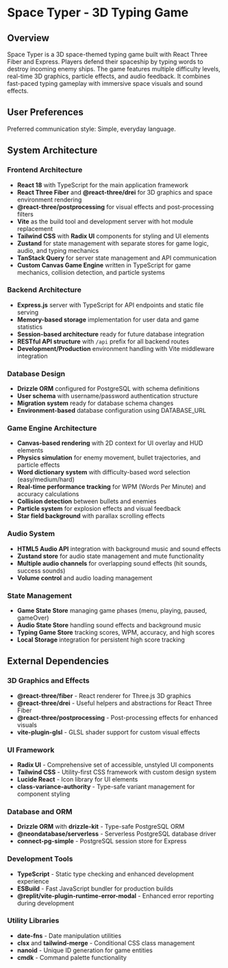 # Space Typer - 3D Typing Game

## Overview

Space Typer is a 3D space-themed typing game built with React Three Fiber and Express. Players defend their spaceship by typing words to destroy incoming enemy ships. The game features multiple difficulty levels, real-time 3D graphics, particle effects, and audio feedback. It combines fast-paced typing gameplay with immersive space visuals and sound effects.

## User Preferences

Preferred communication style: Simple, everyday language.

## System Architecture

### Frontend Architecture
- **React 18** with TypeScript for the main application framework
- **React Three Fiber** and **@react-three/drei** for 3D graphics and space environment rendering
- **@react-three/postprocessing** for visual effects and post-processing filters
- **Vite** as the build tool and development server with hot module replacement
- **Tailwind CSS** with **Radix UI** components for styling and UI elements
- **Zustand** for state management with separate stores for game logic, audio, and typing mechanics
- **TanStack Query** for server state management and API communication
- **Custom Canvas Game Engine** written in TypeScript for game mechanics, collision detection, and particle systems

### Backend Architecture
- **Express.js** server with TypeScript for API endpoints and static file serving
- **Memory-based storage** implementation for user data and game statistics
- **Session-based architecture** ready for future database integration
- **RESTful API structure** with `/api` prefix for all backend routes
- **Development/Production** environment handling with Vite middleware integration

### Database Design
- **Drizzle ORM** configured for PostgreSQL with schema definitions
- **User schema** with username/password authentication structure
- **Migration system** ready for database schema changes
- **Environment-based** database configuration using DATABASE_URL

### Game Engine Architecture
- **Canvas-based rendering** with 2D context for UI overlay and HUD elements
- **Physics simulation** for enemy movement, bullet trajectories, and particle effects
- **Word dictionary system** with difficulty-based word selection (easy/medium/hard)
- **Real-time performance tracking** for WPM (Words Per Minute) and accuracy calculations
- **Collision detection** between bullets and enemies
- **Particle system** for explosion effects and visual feedback
- **Star field background** with parallax scrolling effects

### Audio System
- **HTML5 Audio API** integration with background music and sound effects
- **Zustand store** for audio state management and mute functionality
- **Multiple audio channels** for overlapping sound effects (hit sounds, success sounds)
- **Volume control** and audio loading management

### State Management
- **Game State Store** managing game phases (menu, playing, paused, gameOver)
- **Audio State Store** handling sound effects and background music
- **Typing Game Store** tracking scores, WPM, accuracy, and high scores
- **Local Storage** integration for persistent high score tracking

## External Dependencies

### 3D Graphics and Effects
- **@react-three/fiber** - React renderer for Three.js 3D graphics
- **@react-three/drei** - Useful helpers and abstractions for React Three Fiber
- **@react-three/postprocessing** - Post-processing effects for enhanced visuals
- **vite-plugin-glsl** - GLSL shader support for custom visual effects

### UI Framework
- **Radix UI** - Comprehensive set of accessible, unstyled UI components
- **Tailwind CSS** - Utility-first CSS framework with custom design system
- **Lucide React** - Icon library for UI elements
- **class-variance-authority** - Type-safe variant management for component styling

### Database and ORM
- **Drizzle ORM** with **drizzle-kit** - Type-safe PostgreSQL ORM
- **@neondatabase/serverless** - Serverless PostgreSQL database driver
- **connect-pg-simple** - PostgreSQL session store for Express

### Development Tools
- **TypeScript** - Static type checking and enhanced development experience
- **ESBuild** - Fast JavaScript bundler for production builds
- **@replit/vite-plugin-runtime-error-modal** - Enhanced error reporting during development

### Utility Libraries
- **date-fns** - Date manipulation utilities
- **clsx** and **tailwind-merge** - Conditional CSS class management
- **nanoid** - Unique ID generation for game entities
- **cmdk** - Command palette functionality